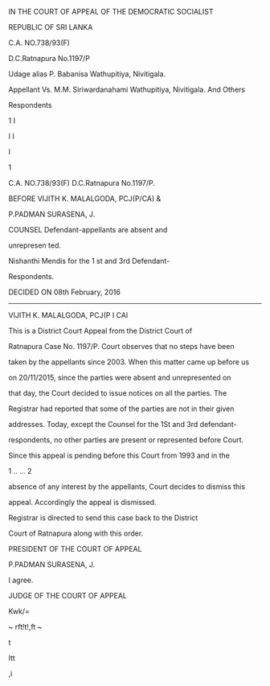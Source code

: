 IN THE COURT OF APPEAL OF THE DEMOCRATIC SOCIALIST

REPUBLIC OF SRI LANKA

C.A. NO.738/93(F)

D.C.Ratnapura No.1197/P

Udage alias P. Babanisa Wathupitiya, Nivitigala.

Appellant Vs. M.M. Siriwardanahami Wathupitiya, Nivitigala. And Others

Respondents

1 I

I I

I

1

C.A. NO.738/93(F) D.C.Ratnapura No.1197/P.

BEFORE VIJITH K. MALALGODA, PCJ(P/CA) &

P.PADMAN SURASENA, J.

COUNSEL Defendant-appellants are absent and

unrepresen ted.

Nishanthi Mendis for the 1 st and 3rd Defendant-

Respondents.

DECIDED ON 08th February, 2016

***********

VIJITH K. MALALGODA, PCJ(P I CAl

This is a District Court Appeal from the District Court of

Ratnapura Case No. 1197/P. Court observes that no steps have been

taken by the appellants since 2003. When this matter came up before us

on 20/11/2015, since the parties were absent and unrepresented on

that day, the Court decided to issue notices on all the parties. The

Registrar had reported that some of the parties are not in their given

addresses. Today, except the Counsel for the 1St and 3rd defendant-

respondents, no other parties are present or represented before Court.

Since this appeal is pending before this Court from 1993 and in the

1 .. ... 2

absence of any interest by the appellants, Court decides to dismiss this

appeal. Accordingly the appeal is dismissed.

Registrar is directed to send this case back to the District

Court of Ratnapura along with this order.

PRESIDENT OF THE COURT OF APPEAL

P.PADMAN SURASENA, J.

I agree.

JUDGE OF THE COURT OF APPEAL

Kwk/=

~ rft!t!,ft ~

t

Itt

,i